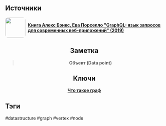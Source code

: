 <h2 align="left">Источники</h2>
<div style="text-align: left">
	<ul style="padding: 0; list-style-type: none; display: flex; flex-direction: column; align-items: left;">
		<li style="display: flex; align-items: center">
			<img
			style="border-radius: 8px; margin-right: 8px; width: 64px; height: 64px; object-fit: cover"
			src="https://m.media-amazon.com/images/I/91FpTCr6IWL._AC_UL960_QL65_.jpg" />
			<strong><a href="https://vk.com/wall-105439414_390">Книга Алекс Бэнкс, Ева Порселло "GraphQL: язык запросов для современных веб-приложений" (2019)</a></strong>
	    </li>
	</ul>
</div>
<h2 align="center">Заметка</h2>
<blockquote align="center">
	<strong>Объект (Data point)</strong>
</blockquote>
<h2 align="center">Ключи</h2>
<div style="display: flex; align-items: flex-start;">
	<ul style="list-style-type: none; margin: 0; padding: 0; text-align: center; flex-grow: 1;">
		<li><strong><a href="obsidian://open?file=Data Structures/Graph/Что такое граф">Что такое граф</a></strong></li>
	</ul>
</div>
<h2 align="left">Тэги</h2>
#datastructure #graph #vertex #node